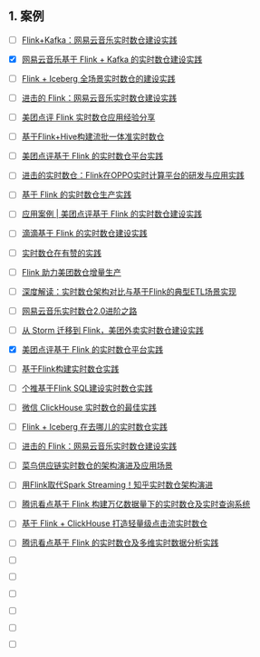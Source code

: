 ## 1. 案例

- [ ] [Flink+Kafka：网易云音乐实时数仓建设实践](https://mp.weixin.qq.com/s/jCQ6lUejGPzsrHDaNTy6sw)
- [x] [网易云音乐基于 Flink + Kafka 的实时数仓建设实践](https://mp.weixin.qq.com/s/vJMjo3vszfv2JRFWvg0zpQ)
- [ ] [Flink + Iceberg 全场景实时数仓的建设实践](https://mp.weixin.qq.com/s/xBHhqDQHDaLZYX_jpvZDcQ)
- [ ] [进击的 Flink：网易云音乐实时数仓建设实践](https://mp.weixin.qq.com/s/5dk5GRKO_FHARgn6joiK-g)
- [ ] [美团点评 Flink 实时数仓应用经验分享](https://mp.weixin.qq.com/s/QKl4OAd187_PNUFORpBBXA)
- [ ] [基于Flink+Hive构建流批一体准实时数仓](https://mp.weixin.qq.com/s/FFlh472O6AYkNo77DCXZzQ)
- [ ] [美团点评基于 Flink 的实时数仓平台实践](https://mp.weixin.qq.com/s/JT6BZzsAM8D8p9F99VmeFw)
- [ ] [进击的实时数仓：Flink在OPPO实时计算平台的研发与应用实践](https://mp.weixin.qq.com/s/B2BoJdIUw4RqI-aurtyeZA)
- [ ] [基于 Flink 的实时数仓生产实践](https://mp.weixin.qq.com/s/tnP2XOeuL-sHacR0NVYAnQ)
- [ ] [应用案例 | 美团点评基于 Flink 的实时数仓建设实践](https://mp.weixin.qq.com/s/Q8q8leat6809pOGGI1HzXg)
- [ ] [滴滴基于 Flink 的实时数仓建设实践](https://mp.weixin.qq.com/s/ECi8C_8yRMWQiM-V9C38Rw)
- [ ] [实时数仓在有赞的实践](https://mp.weixin.qq.com/s/XTzXBUiNFIRuDQVeg6htyQ)
- [ ] [Flink 助力美团数仓增量生产](https://mp.weixin.qq.com/s/wSxRc98bPQsWviIS9nurYg)
- [ ] [深度解读：实时数仓架构对比与基于Flink的典型ETL场景实现](https://mp.weixin.qq.com/s/-0uCBViKJ9NOvIqgoBhoAA)
- [ ] [网易云音乐实时数仓2.0进阶之路](https://mp.weixin.qq.com/s/2k3R-VoRSg9_U0f-l1c4-Q)
- [ ] [从 Storm 迁移到 Flink，美团外卖实时数仓建设实践](https://mp.weixin.qq.com/s/JHBgtwHI7xq4au6Hg3oPNA)
- [x] [美团点评基于 Flink 的实时数仓平台实践](https://mp.weixin.qq.com/s/KftRm7XhfL7DcYbg1VswzA)
- [ ] [基于Flink构建实时数仓实践](https://mp.weixin.qq.com/s/7cTu6Nrlf2pRNxCXwksI5Q)
- [ ] [个推基于Flink SQL建设实时数仓实践](https://mp.weixin.qq.com/s/-KZygh7TSwrvq5pwHonUBA)
- [ ] [微信 ClickHouse 实时数仓的最佳实践](https://mp.weixin.qq.com/s/Hc3p2_Yx1BoSA1mR5kvNWQ)
- [ ] [Flink + Iceberg 在去哪儿的实时数仓实践](https://mp.weixin.qq.com/s/li-V6XqLf3w8cStwvgIv-g)
- [ ] [进击的 Flink：网易云音乐实时数仓建设实践](https://mp.weixin.qq.com/s/n4RUxDu3PuGBNl6QXNlp4Q)
- [ ] [菜鸟供应链实时数仓的架构演进及应用场景](https://mp.weixin.qq.com/s/9ZRG76-vCM7AlRZNFCLrqA)
- [ ] [用Flink取代Spark Streaming！知乎实时数仓架构演进](https://mp.weixin.qq.com/s/IBsi0JpU7mm8EOoxl9iayg)
- [ ] [腾讯看点基于 Flink 构建万亿数据量下的实时数仓及实时查询系统](https://mp.weixin.qq.com/s/hei91VFKUJqywulE7JaXcw)
- [ ] [基于 Flink + ClickHouse 打造轻量级点击流实时数仓](https://mp.weixin.qq.com/s/rn9qWvvhY3KxKKwUCgQ4HQ)
- [ ] [腾讯看点基于 Flink 的实时数仓及多维实时数据分析实践](https://mp.weixin.qq.com/s/k0h2IkAMniHiCJjA1l5Wyg)

- [ ] []()
- [ ] []()
- [ ] []()
- [ ] []()
- [ ] []()
- [ ] []()
